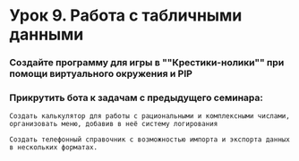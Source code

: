 # Урок 9. Работа с табличными данными
### Создайте программу для игры в ""Крестики-нолики"" при помощи виртуального окружения и PIP
### Прикрутить бота к задачам с предыдущего семинара:
    
    Создать калькулятор для работы с рациональными и комплексными числами, организовать меню, добавив в неё систему логирования
    
    Создать телефонный справочник с возможностью импорта и экспорта данных в нескольких форматах.